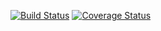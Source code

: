 [![Build Status](https://travis-ci.org/Timothy-Dement/COVERALLS-TEST.svg?branch=master)](https://travis-ci.org/Timothy-Dement/COVERALLS-TEST) [![Coverage Status](https://coveralls.io/repos/github/Timothy-Dement/COVERALLS-TEST/badge.svg?branch=master)](https://coveralls.io/github/Timothy-Dement/COVERALLS-TEST?branch=master) 
